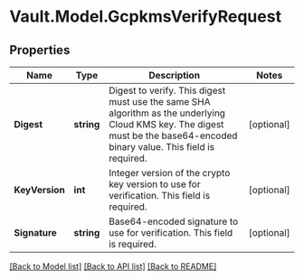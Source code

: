 # Vault.Model.GcpkmsVerifyRequest

## Properties

Name | Type | Description | Notes
------------ | ------------- | ------------- | -------------
**Digest** | **string** | Digest to verify. This digest must use the same SHA algorithm as the underlying Cloud KMS key. The digest must be the base64-encoded binary value. This field is required. | [optional] 
**KeyVersion** | **int** | Integer version of the crypto key version to use for verification. This field is required. | [optional] 
**Signature** | **string** | Base64-encoded signature to use for verification. This field is required. | [optional] 

[[Back to Model list]](../README.md#documentation-for-models) [[Back to API list]](../README.md#documentation-for-api-endpoints) [[Back to README]](../README.md)

